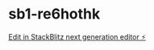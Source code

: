 # sb1-re6hothk

[Edit in StackBlitz next generation editor ⚡️](https://stackblitz.com/~/github.com/Rikurora/sb1-re6hothk)